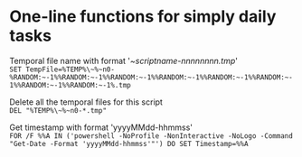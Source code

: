 # One-line functions for simply daily tasks

Temporal file name with format '_~scriptname-nnnnnnnn.tmp_'  
```SET TempFile=%TEMP%\~%~n0-%RANDOM:~-1%%RANDOM:~-1%%RANDOM:~-1%%RANDOM:~-1%%RANDOM:~-1%%RANDOM:~-1%%RANDOM:~-1%%RANDOM:~-1%.tmp```

Delete all the temporal files for this script  
```DEL "%TEMP%\~%~n0-*.tmp"```

Get timestamp with format 'yyyyMMdd-hhmmss'  
```FOR /F %%A IN ('powershell -NoProfile -NonInteractive -NoLogo -Command "Get-Date -Format 'yyyyMMdd-hhmmss'"') DO SET Timestamp=%%A```
